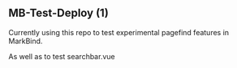 ## MB-Test-Deploy (1)


Currently using this repo to test experimental pagefind features in MarkBind.

As well as to test searchbar.vue




